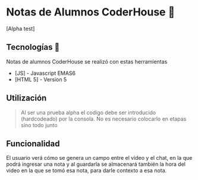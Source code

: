 # Notas de Alumnos CoderHouse 📕
[Alpha test]
> 
## Tecnologías 🚀

Notas de alumnos CoderHouse se realizó con estas herramientas
- [JS] - Javascript EMAS6
- [HTML 5] - Version 5

## Utilización
> Al ser una prueba alpha el codigo debe ser introducido (hardcodeado) por la consola.
No es necesario colocarlo en etapas sino todo junto

## Funcionalidad
El usuario verá cómo se genera un campo entre el video y el chat, en la que podrá ingresar una nota y al guardarla se almacenará también la hora del video en la que se tomó esa nota, para darle contexto a esa nota.
